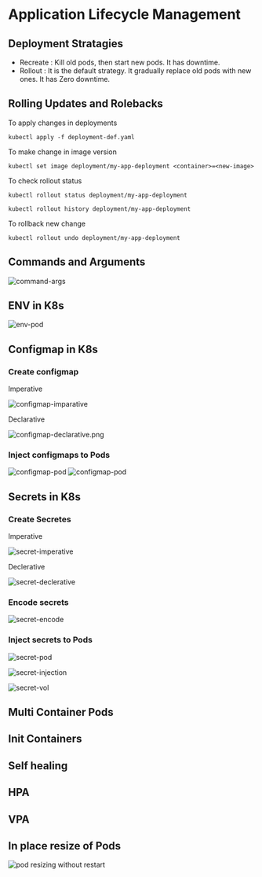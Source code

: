 # Application Lifecycle Management

## Deployment Stratagies

- Recreate : Kill old pods, then start new pods. It has downtime.
- Rollout : It is the default strategy. It gradually replace old pods with new ones.  It has Zero downtime.

## Rolling Updates and Rolebacks

To apply changes in deployments

`kubectl apply -f deployment-def.yaml`

To make change in image version

`kubectl set image deployment/my-app-deployment <container>=<new-image>`

To check rollout status

`kubectl rollout status deployment/my-app-deployment`

`kubectl rollout history deployment/my-app-deployment`

To rollback new change

`kubectl rollout undo deployment/my-app-deployment`

## Commands and Arguments

![command-args](images/cmd-arg.png)

## ENV in K8s

![env-pod](images/env.png)

## Configmap in K8s

### Create configmap

Imperative

![configmap-imparative](images/configmap-imparative.png)

Declarative

![configmap-declarative.png](images/configmap-declarative.png)

### Inject configmaps to Pods
![configmap-pod](images/configmap-pod.png)
![configmap-pod](images/configmap-injection.png)

## Secrets in K8s

### Create Secretes

Imperative

![secret-imperative](images/secret-imperative.png)

Declerative

![secret-declerative](images/secret-declerative.png)

### Encode secrets

![secret-encode](images/secret-encode.png)

### Inject secrets to Pods
![secret-pod](images/secret-pod.png)

![secret-injection](images/secret-injection.png)

![secret-vol](images/secret-vol.png)

## Multi Container Pods

## Init Containers

## Self healing

## HPA

## VPA

## In place resize of Pods

![pod resizing without restart](images/In-place-pod-resize.png)








